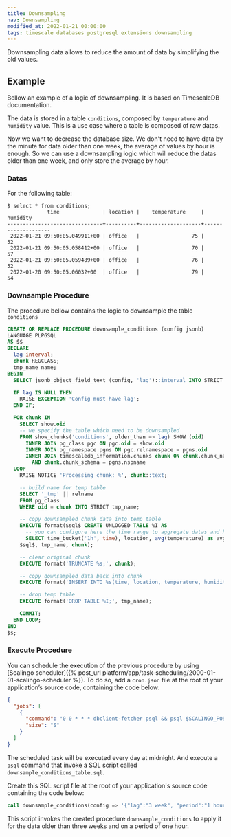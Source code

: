 ```yaml
---
title: Downsampling
nav: Downsampling
modified_at: 2022-01-21 00:00:00
tags: timescale databases postgresql extensions downsampling
---
```


Downsampling data allows to reduce the amount of data by simplifying the old values.

## Example

Bellow an example of a logic of downsampling. It is based on TimescaleDB documentation.

The data is stored in a table `conditions`, composed by `temperature` and `humidity`
value. This is a use case where a table is composed of raw datas.

Now we want to decrease the database size. We don't need to have data by the
minute for data older than one week, the average of values by hour is enough.
So we can use a downsampling logic which will reduce the datas older than one week,
and only store the average by hour.


### Datas

For the following table:

```
$ select * from conditions;
             time              | location |    temperature     |      humidity
-------------------------------+----------+--------------------+--------------------
 2022-01-21 09:50:05.049911+00 | office   |                 75 |                 52
 2022-01-21 09:50:05.058412+00 | office   |                 70 |                 57
 2022-01-21 09:50:05.059489+00 | office   |                 76 |                 52
 2022-01-20 09:50:05.06032+00  | office   |                 79 |                 54
```

### Downsample Procedure

The procedure bellow contains the logic to downsample the table `conditions`

```sql
CREATE OR REPLACE PROCEDURE downsample_conditions (config jsonb)
LANGUAGE PLPGSQL
AS $$
DECLARE
  lag interval;
  chunk REGCLASS;
  tmp_name name;
BEGIN
  SELECT jsonb_object_field_text (config, 'lag')::interval INTO STRICT lag;

  IF lag IS NULL THEN
    RAISE EXCEPTION 'Config must have lag';
  END IF;

  FOR chunk IN
    SELECT show.oid
    -- we specify the table which need to be downsampled
    FROM show_chunks('conditions', older_than => lag) SHOW (oid)
      INNER JOIN pg_class pgc ON pgc.oid = show.oid
      INNER JOIN pg_namespace pgns ON pgc.relnamespace = pgns.oid
      INNER JOIN timescaledb_information.chunks chunk ON chunk.chunk_name = pgc.relname
        AND chunk.chunk_schema = pgns.nspname
  LOOP
    RAISE NOTICE 'Processing chunk: %', chunk::text;

    -- build name for temp table
    SELECT '_tmp' || relname
    FROM pg_class
    WHERE oid = chunk INTO STRICT tmp_name;

    -- copy downsampled chunk data into temp table
    EXECUTE format($sql$ CREATE UNLOGGED TABLE %I AS
      -- you can configure here the time range to aggregate datas and how you do it. Here we used `avg` function on 1 hour
      SELECT time_bucket('1h', time), location, avg(temperature) as avg_temperature, avg(humidity) as avg_humidity FROM %s GROUP BY 1, 2;
    $sql$, tmp_name, chunk);

    -- clear original chunk
    EXECUTE format('TRUNCATE %s;', chunk);

    -- copy downsampled data back into chunk
    EXECUTE format('INSERT INTO %s(time, location, temperature, humidity) SELECT * FROM %I;', chunk, tmp_name);

    -- drop temp table
    EXECUTE format('DROP TABLE %I;', tmp_name);

    COMMIT;
  END LOOP;
END
$$;
```

### Execute Procedure

You can schedule the execution of the previous procedure by using
[Scalingo scheduler]({% post_url platform/app/task-scheduling/2000-01-01-scalingo-scheduler %}).
To do so, add a `cron.json` file at the root of your application’s source code,
containing the code below:

```json
{
  "jobs": [
    {
      "command": "0 0 * * * dbclient-fetcher psql && psql $SCALINGO_POSTGRESQL_URL -f downsample_conditions_table.sql",
      "size": "S"
    }
  ]
}
```

The scheduled task will be executed every day at midnight. And execute a `psql`
command that invoke a SQL script called `downsample_conditions_table.sql`.

Create this SQL script file at the root of your application's source code containing
the code below:

```sql
call downsample_conditions(config => '{"lag":"3 week", "period":"1 hour"}');
```

This script invokes the created procedure `downsample_conditions` to apply it for
the data older than three weeks and on a period of one hour.
